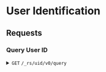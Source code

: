 # User Identification

## Requests

### Query User ID

<details>
<summary><code>GET</code> <code>/_rs/uid/v0/query</code></summary>

#### Request
##### Query Paremeters
| name   | optional | type     | description        |
|--------|----------|----------|--------------------|
| handle | required | `string` | The user's Handle. |

`/_rs/uid/v0/query?handle=@user@domain`

#### Response

##### `200 OK`
###### `application/json`
| name   | optional | type     | description                  |
|--------|----------|----------|------------------------------|
| handle | required | `string` | The user's Canonical Handle. |
| pubkey | required | `string` | The user's Public Key.       |

```json5
{
	"handle": "domain:user",
	"pubkey": "Public Key"
}
```

##### `400 Bad Request`
The requested Handle is unable to be parsed.
| name   | optional | type     | description           |
|--------|----------|----------|-----------------------|
| handle | required | `string` | The requested Handle. |

##### `404 Not Found`
The requested Handle does not exist.
| name   | optional | type     | description           |
|--------|----------|----------|-----------------------|
| handle | required | `string` | The requested Handle. |

</details>

